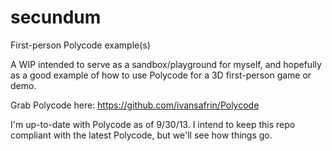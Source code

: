 secundum
========

First-person Polycode example(s)

A WIP intended to serve as a sandbox/playground for myself, and 
hopefully as a good example of how to use Polycode for a 3D 
first-person game or demo.

Grab Polycode here: https://github.com/ivansafrin/Polycode

I'm up-to-date with Polycode as of 9/30/13. I intend to keep this repo 
compliant with the latest Polycode, but we'll see how things go.
